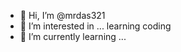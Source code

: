 - 👋 Hi, I’m @mrdas321
- 👀 I’m interested in ... learning coding
- 🌱 I’m currently learning ...


<!---
mrdas321/mrdas321 is a ✨ special ✨ repository because its `README.md` (this file) appears on your GitHub profile.
You can click the Preview link to take a look at your changes.
--->
